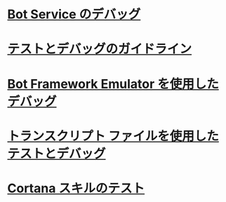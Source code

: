 # [Bot Service のデバッグ](../bot-service-debug-bot.md)
# [テストとデバッグのガイドライン](../v4sdk/bot-builder-testing-debugging.md)
# [Bot Framework Emulator を使用したデバッグ](../bot-service-debug-emulator.md)
# [トランスクリプト ファイルを使用したテストとデバッグ](../v4sdk/bot-builder-debug-transcript.md)
# [Cortana スキルのテスト](../bot-service-debug-cortana-skill.md)
